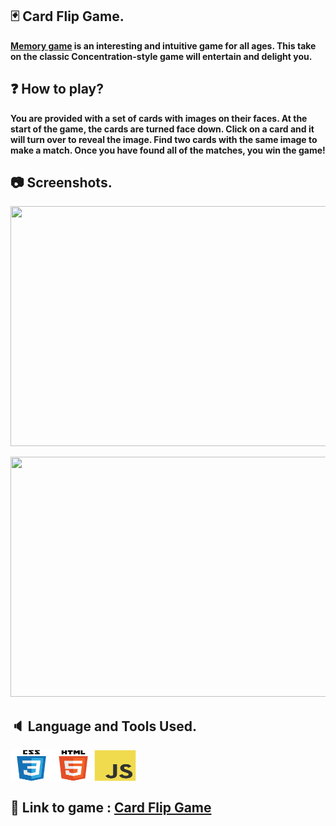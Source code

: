 ## 🃏 Card Flip Game.

**[Memory game]( https://anshika1806.github.io/CardFlip_Game/) is an interesting and intuitive game for all ages. This take on the classic Concentration-style game will entertain and delight you.** 

## ❓ How to play?
**You are provided with a set of cards with images on their faces. At the start of the game, the cards are turned face down. Click on a card and it will turn over to reveal the image. Find two cards with the same image to make a match. Once you have found all of the matches, you win the game!**

## 📷 Screenshots.
<p align= "center"><img src="https://user-images.githubusercontent.com/51878265/135973305-a92150bc-c839-4845-b4aa-deaea8b8456e.png" width="683" height="384"></p>

<p align= "center"><img src="https://user-images.githubusercontent.com/51878265/135973314-821db357-367d-4a17-a453-554a159b9460.png" width="683" height="384"></p>

## 🔈 Language and Tools Used.
<img align="center" src="https://raw.githubusercontent.com/devicons/devicon/master/icons/css3/css3-original-wordmark.svg" alt="CSS" height="50" width="67"/><img align="center" src="https://raw.githubusercontent.com/devicons/devicon/master/icons/html5/html5-original-wordmark.svg" alt="HTML" height="50" width="67"/><img align="center" src="https://raw.githubusercontent.com/devicons/devicon/master/icons/javascript/javascript-original.svg" alt="CSS" height="50" width="67"/>

## 🔗 Link to game : [Card Flip Game](https://anshika1806.github.io/CardFlip_Game/) 

